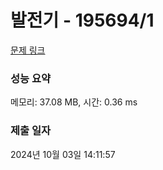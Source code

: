 # 발전기 - 195694/1 

[문제 링크](https://level.goorm.io/exam/195694/%EB%B0%9C%EC%A0%84%EA%B8%B0/quiz/1) 

### 성능 요약

메모리: 37.08 MB, 시간: 0.36 ms

### 제출 일자

2024년 10월 03일 14:11:57

